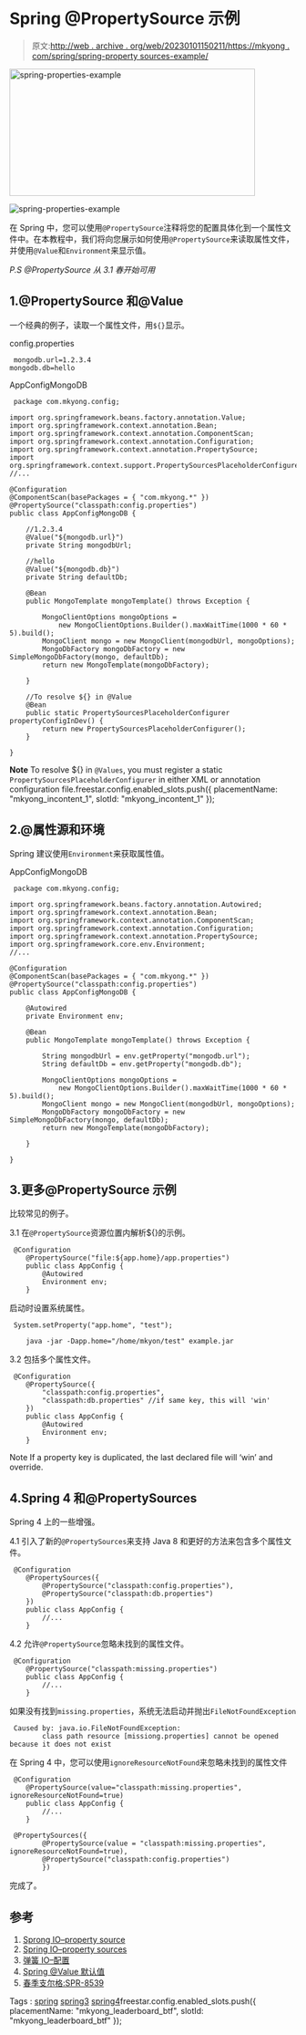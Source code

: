 # Spring @PropertySource 示例

> 原文:[http://web . archive . org/web/20230101150211/https://mkyong . com/spring/spring-property sources-example/](http://web.archive.org/web/20230101150211/https://mkyong.com/spring/spring-propertysources-example/)

<noscript><img src="../Images/68d4fa7a24362fdc08eda2dbeb74d298.png" alt="spring-properties-example" width="431" height="223" class="alignnone size-full wp-image-13617" srcset="http://web.archive.org/web/20210205064800im_/https://mkyong.com/wp-content/uploads/2015/02/spring-properties-example.png 431w, http://web.archive.org/web/20210205064800im_/https://mkyong.com/wp-content/uploads/2015/02/spring-properties-example-300x155.png 300w" sizes="(max-width: 431px) 100vw, 431px" data-original-src="http://web.archive.org/web/20210205064800im_/http://www.mkyong.com/wp-content/uploads/2015/02/spring-properties-example.png"/></noscript>

![spring-properties-example](../Images/7898c19ff05e1f2ceccf4be9f1886b72.png)

在 Spring 中，您可以使用`@PropertySource`注释将您的配置具体化到一个属性文件中。在本教程中，我们将向您展示如何使用`@PropertySource`来读取属性文件，并使用`@Value`和`Environment`来显示值。

*P.S @PropertySource 从 3.1 春开始可用*

## 1.@PropertySource 和@Value

一个经典的例子，读取一个属性文件，用`${}`显示。

config.properties

```
 mongodb.url=1.2.3.4
mongodb.db=hello 
```

AppConfigMongoDB

```
 package com.mkyong.config;

import org.springframework.beans.factory.annotation.Value;
import org.springframework.context.annotation.Bean;
import org.springframework.context.annotation.ComponentScan;
import org.springframework.context.annotation.Configuration;
import org.springframework.context.annotation.PropertySource;
import org.springframework.context.support.PropertySourcesPlaceholderConfigurer;
//...

@Configuration
@ComponentScan(basePackages = { "com.mkyong.*" })
@PropertySource("classpath:config.properties")
public class AppConfigMongoDB {

	//1.2.3.4
	@Value("${mongodb.url}")
	private String mongodbUrl;

	//hello
	@Value("${mongodb.db}")
	private String defaultDb;

	@Bean
	public MongoTemplate mongoTemplate() throws Exception {

		MongoClientOptions mongoOptions = 
			new MongoClientOptions.Builder().maxWaitTime(1000 * 60 * 5).build();
		MongoClient mongo = new MongoClient(mongodbUrl, mongoOptions);
		MongoDbFactory mongoDbFactory = new SimpleMongoDbFactory(mongo, defaultDb);
		return new MongoTemplate(mongoDbFactory);

	}

	//To resolve ${} in @Value
	@Bean
	public static PropertySourcesPlaceholderConfigurer propertyConfigInDev() {
		return new PropertySourcesPlaceholderConfigurer();
	}

} 
```

**Note**
To resolve ${} in `@Values`, you must register a static `PropertySourcesPlaceholderConfigurer` in either XML or annotation configuration file.freestar.config.enabled_slots.push({ placementName: "mkyong_incontent_1", slotId: "mkyong_incontent_1" });

## 2.@属性源和环境

Spring 建议使用`Environment`来获取属性值。

AppConfigMongoDB

```
 package com.mkyong.config;

import org.springframework.beans.factory.annotation.Autowired;
import org.springframework.context.annotation.Bean;
import org.springframework.context.annotation.ComponentScan;
import org.springframework.context.annotation.Configuration;
import org.springframework.context.annotation.PropertySource;
import org.springframework.core.env.Environment;
//...

@Configuration
@ComponentScan(basePackages = { "com.mkyong.*" })
@PropertySource("classpath:config.properties")
public class AppConfigMongoDB {

	@Autowired
	private Environment env;

	@Bean
	public MongoTemplate mongoTemplate() throws Exception {

		String mongodbUrl = env.getProperty("mongodb.url");
		String defaultDb = env.getProperty("mongodb.db");

		MongoClientOptions mongoOptions = 
			new MongoClientOptions.Builder().maxWaitTime(1000 * 60 * 5).build();
		MongoClient mongo = new MongoClient(mongodbUrl, mongoOptions);
		MongoDbFactory mongoDbFactory = new SimpleMongoDbFactory(mongo, defaultDb);
		return new MongoTemplate(mongoDbFactory);

	}

} 
```

## 3.更多@PropertySource 示例

比较常见的例子。

3.1 在`@PropertySource`资源位置内解析${}的示例。

```
 @Configuration
	@PropertySource("file:${app.home}/app.properties")
	public class AppConfig {
		@Autowired
		Environment env;
	} 
```

启动时设置系统属性。

```
 System.setProperty("app.home", "test");

	java -jar -Dapp.home="/home/mkyon/test" example.jar 
```

3.2 包括多个属性文件。

```
 @Configuration
	@PropertySource({
		"classpath:config.properties",
		"classpath:db.properties" //if same key, this will 'win'
	})
	public class AppConfig {
		@Autowired
		Environment env;
	} 
```

Note
If a property key is duplicated, the last declared file will ‘win’ and override.

## 4.Spring 4 和@PropertySources

Spring 4 上的一些增强。

4.1 引入了新的`@PropertySources`来支持 Java 8 和更好的方法来包含多个属性文件。

```
 @Configuration
	@PropertySources({
		@PropertySource("classpath:config.properties"),
		@PropertySource("classpath:db.properties")
	})
	public class AppConfig {
		//...
	} 
```

4.2 允许`@PropertySource`忽略未找到的属性文件。

```
 @Configuration
	@PropertySource("classpath:missing.properties")
	public class AppConfig {
		//...
	} 
```

如果没有找到`missing.properties`，系统无法启动并抛出`FileNotFoundException`

```
 Caused by: java.io.FileNotFoundException: 
		class path resource [missiong.properties] cannot be opened because it does not exist 
```

在 Spring 4 中，您可以使用`ignoreResourceNotFound`来忽略未找到的属性文件

```
 @Configuration
	@PropertySource(value="classpath:missing.properties", ignoreResourceNotFound=true)
	public class AppConfig {
		//...
	} 
```

```
 @PropertySources({
		@PropertySource(value = "classpath:missing.properties", ignoreResourceNotFound=true),
		@PropertySource("classpath:config.properties")
        }) 
```

完成了。

## 参考

1.  [Sprong IO–property source](http://web.archive.org/web/20210205064800/https://docs.spring.io/spring/docs/current/javadoc-api/org/springframework/context/annotation/PropertySource.html)
2.  [Spring IO–property sources](http://web.archive.org/web/20210205064800/https://docs.spring.io/spring/docs/current/javadoc-api/org/springframework/context/annotation/PropertySources.html)
3.  [弹簧 IO–配置](http://web.archive.org/web/20210205064800/https://docs.spring.io/spring/docs/current/javadoc-api/org/springframework/context/annotation/Configuration.html)
4.  [Spring @Value 默认值](http://web.archive.org/web/20210205064800/http://www.mkyong.com/spring3/spring-value-default-value/)
5.  [春季支尔格:SPR-8539](http://web.archive.org/web/20210205064800/https://jira.spring.io/browse/SPR-8539)

Tags : [spring](http://web.archive.org/web/20210205064800/https://mkyong.com/tag/spring/) [spring3](http://web.archive.org/web/20210205064800/https://mkyong.com/tag/spring3/) [spring4](http://web.archive.org/web/20210205064800/https://mkyong.com/tag/spring4/)freestar.config.enabled_slots.push({ placementName: "mkyong_leaderboard_btf", slotId: "mkyong_leaderboard_btf" });<input type="hidden" id="mkyong-current-postId" value="13616">